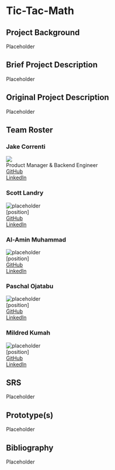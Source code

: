 # Tic-Tac-Math

## Project Background
Placeholder

## Brief Project Description
Placeholder

## Original Project Description
Placeholder

## Team Roster

### Jake Correnti
![](https://github.com/jakecorrenti/tic-tac-math/blob/main/pictures/IMG_2025.jpg)\
Product Manager & Backend Engineer\
[GitHub](https://www.github.com/jakecorrenti)\
[LinkedIn](https://www.linkedin.com/in/jake-correnti-18a84a18b)

### Scott Landry
![placeholder]()\
[position]\
[GitHub]()\
[LinkedIn]()

### Al-Amin Muhammad
![placeholder]()\
[position]\
[GitHub]()\
[LinkedIn]()

### Paschal Ojatabu
![placeholder]()\
[position]\
[GitHub]()\
[LinkedIn]()

### Mildred Kumah
![placeholder]()\
[position]\
[GitHub]()\
[LinkedIn]()

## SRS 
Placeholder

## Prototype(s)
Placeholder

## Bibliography
Placeholder
